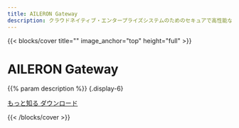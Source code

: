 ```yaml
---
title: AILERON Gateway
description: クラウドネイティブ・エンタープライズシステムのためのセキュアで高性能なAPI Gateway
---
```


<div id="home-background">
{{< blocks/cover title="" image_anchor="top" height="full" >}}

<h1 id="home-title" class="display-1 mt-0 mt-md-5 pb-4">AILERON Gateway</h1>

{{% param description %}}
{.display-6}

<div class="mb-5"></div>

<a class="btn btn-lg btn-secondary me-3" href="/docs/">
もっと知る<i class="fas fa-arrow-alt-circle-right ms-2"></i>
</a>
<a class="btn btn-lg btn-secondary me-3" href="https://github.com/aileron-gateway/aileron-gateway/releases">
ダウンロード<i class="fab fa-github ms-2"></i>
</a>

{{< /blocks/cover >}}
</div>
